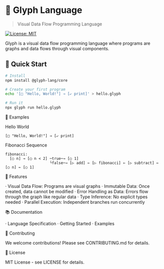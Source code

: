 # 🔮 Glyph Language

> Visual Data Flow Programming Language

[![License: MIT](https://img.shields.io/badge/License-MIT-blue.svg)](https://opensource.org/licenses/MIT)

Glyph is a visual data flow programming language where programs are graphs and data flows through visual components.

## 🎯 Quick Start

```bash
# Install
npm install @glyph-lang/core

# Create your first program
echo '[□ "Hello, World!"] → [⤶ print]' > hello.glyph

# Run it
npx glyph run hello.glyph
```

📖 Examples

Hello World

```glyph
[□ "Hello, World!"] → [⤶ print]
```

Fibonacci Sequence

```glyph
fibonacci:
  [○ n] → [◯ n < 2] ─true─→ [○ 1]
                    └false─→ [▷ add] ← [▷ fibonacci] ← [▷ subtract] ← [○ n] ← [○ 1]
```

🚀 Features

· Visual Data Flow: Programs are visual graphs
· Immutable Data: Once created, data cannot be modified
· Error Handling as Data: Errors flow through the graph like regular data
· Type Inference: No explicit types needed
· Parallel Execution: Independent branches run concurrently

📚 Documentation

· Language Specification
· Getting Started
· Examples

🤝 Contributing

We welcome contributions! Please see CONTRIBUTING.md for details.

📄 License

MIT License - see LICENSE for details.
